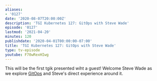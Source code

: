 ```yaml
---
aliases:
- '0127'
date: '2020-08-07T20:00:00Z'
description: 'TGI Kubernetes 127: GitOps with Steve Wade'
episode: '0127'
lastmod: '2021-04-20'
minutes: 120
publishdate: '2020-04-01T00:00:00-07:00'
title: 'TGI Kubernetes 127: GitOps with Steve Wade'
type: tv-episode
youtube: F70wRexHIwg
---
```


This will be the first tgik presented wiht a guest! Welcome Steve Wade as we explore [GitOps](https://tanzu.vmware.com/gitops) and Steve's direct experience around it.